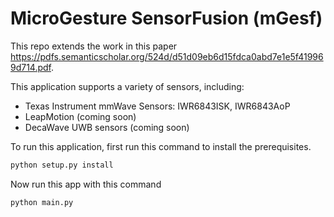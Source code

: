 # MicroGesture SensorFusion (mGesf)

This repo extends the work in this paper https://pdfs.semanticscholar.org/524d/d51d09eb6d15fdca0abd7e1e5f419969d714.pdf.

This application supports a variety of sensors, including:
* Texas Instrument mmWave Sensors: IWR6843ISK, IWR6843AoP
* LeapMotion (coming soon)
* DecaWave UWB sensors (coming soon)

To run this application, first run this command to install the prerequisites.
```bash
python setup.py install
```
Now run this app with this command
```bash
python main.py
```